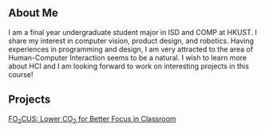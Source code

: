 ## About Me

I am a final year undergraduate student major in ISD and COMP at HKUST. I share my interest in computer vision, product design, and robotics. Having experiences in programming and design, I am very attracted to the area of Human-Computer Interaction seems to be a natural. I wish to learn more about HCI and I am looking forward to work on interesting projects in this course!


## Projects

[FO<sub>2</sub>CUS: Lower CO<sub>2</sub> for Better Focus in Classroom ](./pages/project1.md)
